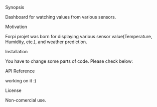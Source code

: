Synopsis

Dashboard for watching values from various sensors.

Motivation

Forpi projet was born for displaying various sensor value(Temperature, Humidity, etc.), and weather prediction.

Installation

You have to change some parts of code. Please check below:

API Reference

working on it :)

License

Non-comercial use.
